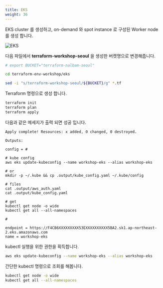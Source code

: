 ```yaml
---
title: EKS
weight: 36
---
```


EKS cluster 를 생성하고, on-demand 와 spot instance 로 구성된 Worker node 를 생성 합니다.

![EKS](../../provisioning/images/terraform_eks_ach.png)

다음 파일에서 **terraform-workshop-seoul** 을 생성한 버켓명으로 변경해줍니다.

```bash
# export BUCKET="terraform-nalbam-seoul"

cd terraform-env-workshop/eks

sed -i "s/terraform-workshop-seoul/${BUCKET}/g" *.tf
```

Terraform 명령으로 생성 합니다.

```bash
terraform init
terraform plan
terraform apply
```

다음과 같은 메세지가 출력 되면 성공 입니다.

```text
Apply complete! Resources: x added, 0 changed, 0 destroyed.

Outputs:

config = #

# kube config
aws eks update-kubeconfig --name workshop-eks --alias workshop-eks

# or
mkdir -p ~/.kube && cp .output/kube_config.yaml ~/.kube/config

# files
cat .output/aws_auth.yaml
cat .output/kube_config.yaml

# get
kubectl get node -o wide
kubectl get all --all-namespaces

#

endpoint = https://F4CB6XXXXXXXXX53EXXXXXXXXXX5BA2.sk1.ap-northeast-2.eks.amazonaws.com
name = workshop-eks
```

kubectl 실행을 위한 권한을 획득합니다.

```bash
aws eks update-kubeconfig --name workshop-eks --alias workshop-eks
```

간단한 kubectl 명령으로 조회를 해봅니다.

```bash
kubectl get node -o wide
kubectl get all --all-namespaces
```
